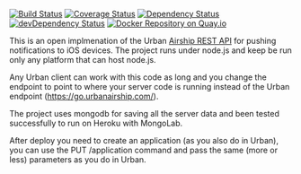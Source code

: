 [![Build Status](https://travis-ci.org/sambame/open-urban-airship.svg)](https://travis-ci.org/sambame/open-urban-airship)
[![Coverage Status](https://coveralls.io/repos/sambame/open-urban-airship/badge.svg)](https://coveralls.io/r/sambame/open-urban-airship)
[![Dependency Status](https://david-dm.org/alanshaw/david.svg)](https://david-dm.org/sambame/open-urban-airship)
[![devDependency Status](https://david-dm.org/alanshaw/david/dev-status.svg)](https://david-dm.org/sambame/open-urban-airship#info=devDependencies)
[![Docker Repository on Quay.io](https://quay.io/repository/sambame/open-urban/status "Docker Repository on Quay.io")](https://quay.io/repository/sambame/open-urban)

This is an open implmenation of the Urban [Airship REST API](https://docs.urbanairship.com/display/DOCS/Server%3A+iOS+Push+API) for pushing notifications to iOS devices.
The project runs under node.js and keep be run only any platform that can host node.js.  

Any Urban client can work with this code as long and you change the endpoint to point to where your server code is running instead of the Urban endpoint (https://go.urbanairship.com/).

The project uses mongodb for saving all the server data and been tested successfully to run on Heroku with MongoLab. 

After deploy you need to create an application (as you also do in Urban), you can use the PUT /application command and pass the same (more or less) parameters as you do in Urban.
